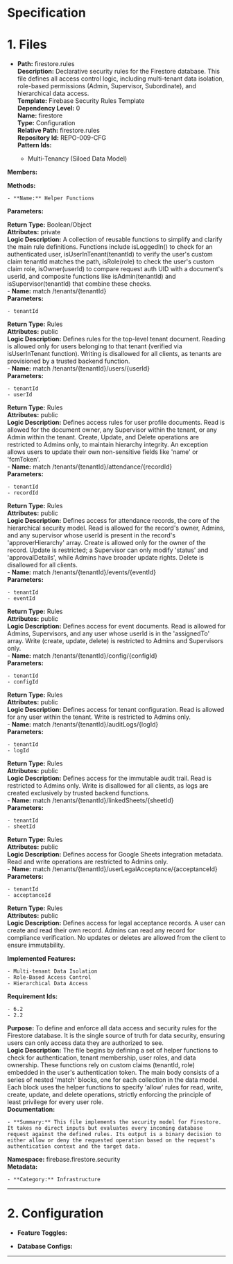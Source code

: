 # Specification

# 1. Files

- **Path:** firestore.rules  
**Description:** Declarative security rules for the Firestore database. This file defines all access control logic, including multi-tenant data isolation, role-based permissions (Admin, Supervisor, Subordinate), and hierarchical data access.  
**Template:** Firebase Security Rules Template  
**Dependency Level:** 0  
**Name:** firestore  
**Type:** Configuration  
**Relative Path:** firestore.rules  
**Repository Id:** REPO-009-CFG  
**Pattern Ids:**
    
    - Multi-Tenancy (Siloed Data Model)
    
**Members:**
    
    
**Methods:**
    
    - **Name:** Helper Functions  
**Parameters:**
    
    
**Return Type:** Boolean/Object  
**Attributes:** private  
**Logic Description:** A collection of reusable functions to simplify and clarify the main rule definitions. Functions include isLoggedIn() to check for an authenticated user, isUserInTenant(tenantId) to verify the user's custom claim tenantId matches the path, isRole(role) to check the user's custom claim role, isOwner(userId) to compare request auth UID with a document's userId, and composite functions like isAdmin(tenantId) and isSupervisor(tenantId) that combine these checks.  
    - **Name:** match /tenants/{tenantId}  
**Parameters:**
    
    - tenantId
    
**Return Type:** Rules  
**Attributes:** public  
**Logic Description:** Defines rules for the top-level tenant document. Reading is allowed only for users belonging to that tenant (verified via isUserInTenant function). Writing is disallowed for all clients, as tenants are provisioned by a trusted backend function.  
    - **Name:** match /tenants/{tenantId}/users/{userId}  
**Parameters:**
    
    - tenantId
    - userId
    
**Return Type:** Rules  
**Attributes:** public  
**Logic Description:** Defines access rules for user profile documents. Read is allowed for the document owner, any Supervisor within the tenant, or any Admin within the tenant. Create, Update, and Delete operations are restricted to Admins only, to maintain hierarchy integrity. An exception allows users to update their own non-sensitive fields like 'name' or 'fcmToken'.  
    - **Name:** match /tenants/{tenantId}/attendance/{recordId}  
**Parameters:**
    
    - tenantId
    - recordId
    
**Return Type:** Rules  
**Attributes:** public  
**Logic Description:** Defines access for attendance records, the core of the hierarchical security model. Read is allowed for the record's owner, Admins, and any supervisor whose userId is present in the record's 'approverHierarchy' array. Create is allowed only for the owner of the record. Update is restricted; a Supervisor can only modify 'status' and 'approvalDetails', while Admins have broader update rights. Delete is disallowed for all clients.  
    - **Name:** match /tenants/{tenantId}/events/{eventId}  
**Parameters:**
    
    - tenantId
    - eventId
    
**Return Type:** Rules  
**Attributes:** public  
**Logic Description:** Defines access for event documents. Read is allowed for Admins, Supervisors, and any user whose userId is in the 'assignedTo' array. Write (create, update, delete) is restricted to Admins and Supervisors only.  
    - **Name:** match /tenants/{tenantId}/config/{configId}  
**Parameters:**
    
    - tenantId
    - configId
    
**Return Type:** Rules  
**Attributes:** public  
**Logic Description:** Defines access for tenant configuration. Read is allowed for any user within the tenant. Write is restricted to Admins only.  
    - **Name:** match /tenants/{tenantId}/auditLogs/{logId}  
**Parameters:**
    
    - tenantId
    - logId
    
**Return Type:** Rules  
**Attributes:** public  
**Logic Description:** Defines access for the immutable audit trail. Read is restricted to Admins only. Write is disallowed for all clients, as logs are created exclusively by trusted backend functions.  
    - **Name:** match /tenants/{tenantId}/linkedSheets/{sheetId}  
**Parameters:**
    
    - tenantId
    - sheetId
    
**Return Type:** Rules  
**Attributes:** public  
**Logic Description:** Defines access for Google Sheets integration metadata. Read and write operations are restricted to Admins only.  
    - **Name:** match /tenants/{tenantId}/userLegalAcceptance/{acceptanceId}  
**Parameters:**
    
    - tenantId
    - acceptanceId
    
**Return Type:** Rules  
**Attributes:** public  
**Logic Description:** Defines access for legal acceptance records. A user can create and read their own record. Admins can read any record for compliance verification. No updates or deletes are allowed from the client to ensure immutability.  
    
**Implemented Features:**
    
    - Multi-tenant Data Isolation
    - Role-Based Access Control
    - Hierarchical Data Access
    
**Requirement Ids:**
    
    - 6.2
    - 2.2
    
**Purpose:** To define and enforce all data access and security rules for the Firestore database. It is the single source of truth for data security, ensuring users can only access data they are authorized to see.  
**Logic Description:** The file begins by defining a set of helper functions to check for authentication, tenant membership, user roles, and data ownership. These functions rely on custom claims (tenantId, role) embedded in the user's authentication token. The main body consists of a series of nested 'match' blocks, one for each collection in the data model. Each block uses the helper functions to specify 'allow' rules for read, write, create, update, and delete operations, strictly enforcing the principle of least privilege for every user role.  
**Documentation:**
    
    - **Summary:** This file implements the security model for Firestore. It takes no direct inputs but evaluates every incoming database request against the defined rules. Its output is a binary decision to either allow or deny the requested operation based on the request's authentication context and the target data.
    
**Namespace:** firebase.firestore.security  
**Metadata:**
    
    - **Category:** Infrastructure
    


---

# 2. Configuration

- **Feature Toggles:**
  
  
- **Database Configs:**
  
  


---

